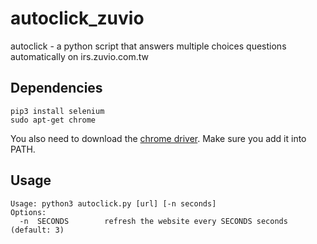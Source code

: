 # autoclick_zuvio
autoclick - a python script that answers multiple choices questions automatically on irs.zuvio.com.tw

## Dependencies
```
pip3 install selenium
sudo apt-get chrome
```
You also need to download the [chrome driver](https://sites.google.com/a/chromium.org/chromedriver/). Make sure you add it into PATH.

## Usage
```
Usage: python3 autoclick.py [url] [-n seconds]
Options:
  -n  SECONDS        refresh the website every SECONDS seconds (default: 3)
```
